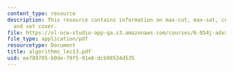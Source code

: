 ```yaml
---
content_type: resource
description: This resource contains information on max-cut, max-sat, combined algorithm,
  and set cover.
file: https://ol-ocw-studio-app-qa.s3.amazonaws.com/courses/6-854j-advanced-algorithms-fall-2005/ee789705b0de79f591e6dcb98534d535_algorithms_lec13.pdf
file_type: application/pdf
resourcetype: Document
title: algorithms_lec13.pdf
uid: ee789705-b0de-79f5-91e6-dcb98534d535
---
```

